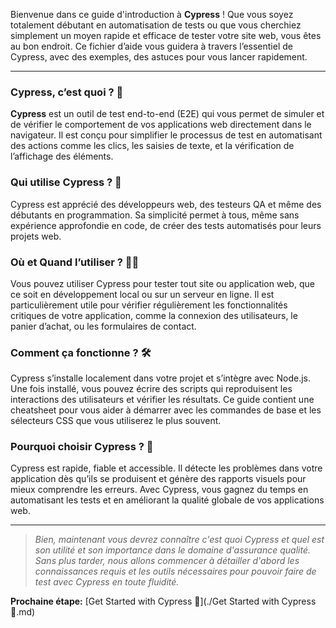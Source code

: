 Bienvenue dans ce guide d'introduction à **Cypress** ! Que vous soyez totalement débutant en automatisation de tests ou que vous cherchiez simplement un moyen rapide et efficace de tester votre site web, vous êtes au bon endroit. Ce fichier d’aide vous guidera à travers l’essentiel de Cypress, avec des exemples, des astuces pour vous lancer rapidement.

---
### Cypress, c’est quoi ? 🤔

**Cypress** est un outil de test end-to-end (E2E) qui vous permet de simuler et de vérifier le comportement de vos applications web directement dans le navigateur. Il est conçu pour simplifier le processus de test en automatisant des actions comme les clics, les saisies de texte, et la vérification de l’affichage des éléments.

### Qui utilise Cypress ? 👥

Cypress est apprécié des développeurs web, des testeurs QA et même des débutants en programmation. Sa simplicité permet à tous, même sans expérience approfondie en code, de créer des tests automatisés pour leurs projets web.

### Où et Quand l’utiliser ? 📍⏰

Vous pouvez utiliser Cypress pour tester tout site ou application web, que ce soit en développement local ou sur un serveur en ligne. Il est particulièrement utile pour vérifier régulièrement les fonctionnalités critiques de votre application, comme la connexion des utilisateurs, le panier d’achat, ou les formulaires de contact.

### Comment ça fonctionne ? 🛠️

Cypress s’installe localement dans votre projet et s’intègre avec Node.js. Une fois installé, vous pouvez écrire des scripts qui reproduisent les interactions des utilisateurs et vérifier les résultats. Ce guide contient une cheatsheet pour vous aider à démarrer avec les commandes de base et les sélecteurs CSS que vous utiliserez le plus souvent.

### Pourquoi choisir Cypress ? 🎯

Cypress est rapide, fiable et accessible. Il détecte les problèmes dans votre application dès qu’ils se produisent et génère des rapports visuels pour mieux comprendre les erreurs. Avec Cypress, vous gagnez du temps en automatisant les tests et en améliorant la qualité globale de vos applications web.

---

> *Bien, maintenant vous devrez connaître c'est quoi Cypress et quel est son utilité et son importance dans le domaine d'assurance qualité. Sans plus tarder, nous allons commencer à détailler d'abord les connaissances requis et les outils nécessaires pour pouvoir faire de test avec Cypress en toute fluidité.*

**Prochaine étape:** [Get Started with Cypress 🚀](./Get Started with Cypress 🚀.md)
